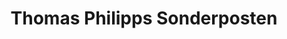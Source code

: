 ---
title: "Thomas Philipps Sonderposten"
url: /simmerath/thomas-philipps-sonderposten/
shop: Kramladen
---
